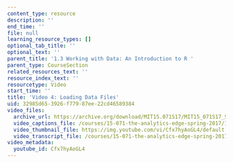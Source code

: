 ```yaml
---
content_type: resource
description: ''
end_time: ''
file: null
learning_resource_types: []
optional_tab_title: ''
optional_text: ''
parent_title: '1.3 Working with Data: An Introduction to R '
parent_type: CourseSection
related_resources_text: ''
resource_index_text: ''
resourcetype: Video
start_time: ''
title: 'Video 4: Loading Data Files'
uid: 32985d65-3926-f779-87ee-22cd46589384
video_files:
  archive_url: https://archive.org/download/MIT15.071S17/MIT15_071S17_Session_1.3.08_300k.mp4
  video_captions_file: /courses/15-071-the-analytics-edge-spring-2017/16c75a7aa4ce5696a72dfc4b51c3a953_Cfx7hyAoGL4.vtt
  video_thumbnail_file: https://img.youtube.com/vi/Cfx7hyAoGL4/default.jpg
  video_transcript_file: /courses/15-071-the-analytics-edge-spring-2017/6cf34badbfadcf70431138b15be4e80a_Cfx7hyAoGL4.pdf
video_metadata:
  youtube_id: Cfx7hyAoGL4
---
```

